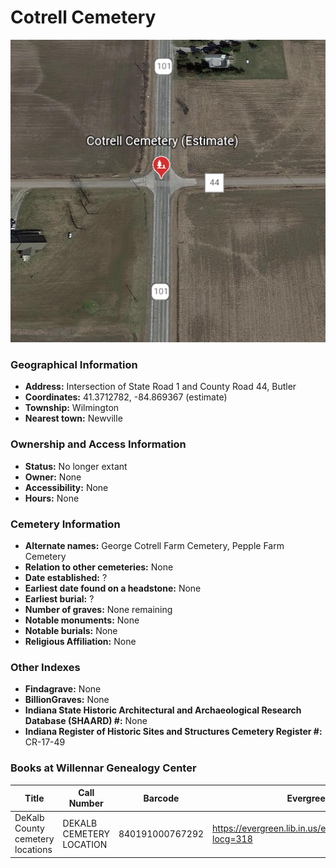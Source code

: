 # Cotrell Cemetery

![George Cotrell Cemetery on Google Earth](https://github.com/FyoAtEPL/DeKalbCemeteries/blob/main/images/mapImages/CotrellEarth.png "George Cotrell Cemetery on Google Earth")

### Geographical Information
- **Address:** Intersection of State Road 1 and County Road 44, Butler
- **Coordinates:** 41.3712782, -84.869367 (estimate)
- **Township:** Wilmington
- **Nearest town:** Newville

### Ownership and Access Information
- **Status:** No longer extant
- **Owner:** None
- **Accessibility:** None
- **Hours:** None

### Cemetery Information
- **Alternate names:** George Cotrell Farm Cemetery, Pepple Farm Cemetery
- **Relation to other cemeteries:** None
- **Date established:** ?
- **Earliest date found on a headstone:** None
- **Earliest burial:** ?
- **Number of graves:** None remaining
- **Notable monuments:** None
- **Notable burials:** None
- **Religious Affiliation:** None

### Other Indexes
- **Findagrave:** None
- **BillionGraves:** None 
- **Indiana State Historic Architectural and Archaeological Research Database (SHAARD) #:** None
- **Indiana Register of Historic Sites and Structures Cemetery Register #:** CR-17-49


### Books at Willennar Genealogy Center
| Title | Call Number | Barcode | Evergreen Record |
| ------------ | ------------ | ------------ | ------------ |
| DeKalb County cemetery locations | DEKALB CEMETERY LOCATION | 840191000767292 | https://evergreen.lib.in.us/eg/opac/record/20670319?locg=318 |
